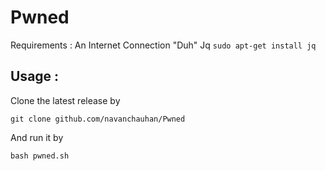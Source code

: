 # Pwned
Requirements :
An Internet Connection "Duh"
Jq `sudo apt-get install jq`

## Usage :
Clone the latest release by

`git clone github.com/navanchauhan/Pwned`

And run it by

`bash pwned.sh`
